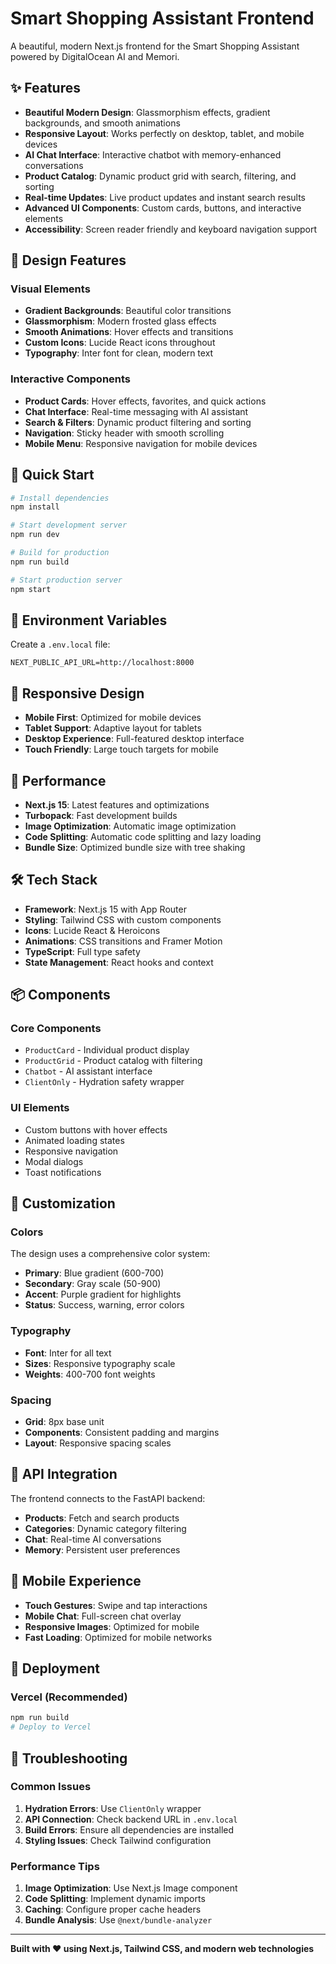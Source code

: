 # Smart Shopping Assistant Frontend

A beautiful, modern Next.js frontend for the Smart Shopping Assistant powered by DigitalOcean AI and Memori.

## ✨ Features

- **Beautiful Modern Design**: Glassmorphism effects, gradient backgrounds, and smooth animations
- **Responsive Layout**: Works perfectly on desktop, tablet, and mobile devices
- **AI Chat Interface**: Interactive chatbot with memory-enhanced conversations
- **Product Catalog**: Dynamic product grid with search, filtering, and sorting
- **Real-time Updates**: Live product updates and instant search results
- **Advanced UI Components**: Custom cards, buttons, and interactive elements
- **Accessibility**: Screen reader friendly and keyboard navigation support

## 🎨 Design Features

### Visual Elements
- **Gradient Backgrounds**: Beautiful color transitions
- **Glassmorphism**: Modern frosted glass effects
- **Smooth Animations**: Hover effects and transitions
- **Custom Icons**: Lucide React icons throughout
- **Typography**: Inter font for clean, modern text

### Interactive Components
- **Product Cards**: Hover effects, favorites, and quick actions
- **Chat Interface**: Real-time messaging with AI assistant
- **Search & Filters**: Dynamic product filtering and sorting
- **Navigation**: Sticky header with smooth scrolling
- **Mobile Menu**: Responsive navigation for mobile devices

## 🚀 Quick Start

```bash
# Install dependencies
npm install

# Start development server
npm run dev

# Build for production
npm run build

# Start production server
npm start
```

## 🔧 Environment Variables

Create a `.env.local` file:

```env
NEXT_PUBLIC_API_URL=http://localhost:8000
```

## 📱 Responsive Design

- **Mobile First**: Optimized for mobile devices
- **Tablet Support**: Adaptive layout for tablets
- **Desktop Experience**: Full-featured desktop interface
- **Touch Friendly**: Large touch targets for mobile

## 🎯 Performance

- **Next.js 15**: Latest features and optimizations
- **Turbopack**: Fast development builds
- **Image Optimization**: Automatic image optimization
- **Code Splitting**: Automatic code splitting and lazy loading
- **Bundle Size**: Optimized bundle size with tree shaking

## 🛠️ Tech Stack

- **Framework**: Next.js 15 with App Router
- **Styling**: Tailwind CSS with custom components
- **Icons**: Lucide React & Heroicons
- **Animations**: CSS transitions and Framer Motion
- **TypeScript**: Full type safety
- **State Management**: React hooks and context

## 📦 Components

### Core Components
- `ProductCard` - Individual product display
- `ProductGrid` - Product catalog with filtering
- `Chatbot` - AI assistant interface
- `ClientOnly` - Hydration safety wrapper

### UI Elements
- Custom buttons with hover effects
- Animated loading states
- Responsive navigation
- Modal dialogs
- Toast notifications

## 🎨 Customization

### Colors
The design uses a comprehensive color system:
- **Primary**: Blue gradient (600-700)
- **Secondary**: Gray scale (50-900)
- **Accent**: Purple gradient for highlights
- **Status**: Success, warning, error colors

### Typography
- **Font**: Inter for all text
- **Sizes**: Responsive typography scale
- **Weights**: 400-700 font weights

### Spacing
- **Grid**: 8px base unit
- **Components**: Consistent padding and margins
- **Layout**: Responsive spacing scales

## 🔄 API Integration

The frontend connects to the FastAPI backend:

- **Products**: Fetch and search products
- **Categories**: Dynamic category filtering
- **Chat**: Real-time AI conversations
- **Memory**: Persistent user preferences

## 📱 Mobile Experience

- **Touch Gestures**: Swipe and tap interactions
- **Mobile Chat**: Full-screen chat overlay
- **Responsive Images**: Optimized for mobile
- **Fast Loading**: Optimized for mobile networks

## 🚀 Deployment

### Vercel (Recommended)
```bash
npm run build
# Deploy to Vercel
```

## 🐛 Troubleshooting

### Common Issues
1. **Hydration Errors**: Use `ClientOnly` wrapper
2. **API Connection**: Check backend URL in `.env.local`
3. **Build Errors**: Ensure all dependencies are installed
4. **Styling Issues**: Check Tailwind configuration

### Performance Tips
1. **Image Optimization**: Use Next.js Image component
2. **Code Splitting**: Implement dynamic imports
3. **Caching**: Configure proper cache headers
4. **Bundle Analysis**: Use `@next/bundle-analyzer`

---

**Built with ❤️ using Next.js, Tailwind CSS, and modern web technologies**
